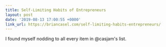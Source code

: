 ```yaml
---
title: Self-Limiting Habits of Entrepreneurs
layout: post
date: '2019-08-13 17:00:55 +0000'
link_url: https://briancasel.com/self-limiting-habits-entrepreneurs/
---
```

I found myself nodding to all every item in @casjam's list.
